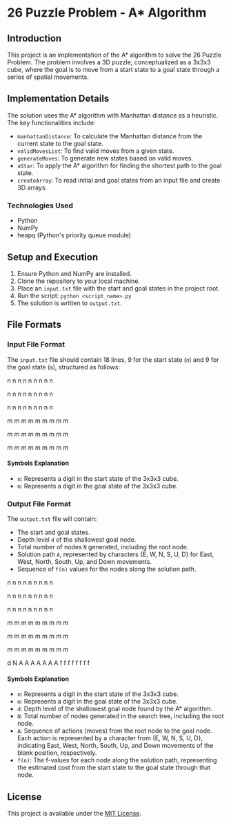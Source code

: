 # 26 Puzzle Problem - A* Algorithm

## Introduction
This project is an implementation of the A* algorithm to solve the 26 Puzzle Problem. The problem involves a 3D puzzle, conceptualized as a 3x3x3 cube, where the goal is to move from a start state to a goal state through a series of spatial movements.

## Implementation Details
The solution uses the A* algorithm with Manhattan distance as a heuristic. The key functionalities include:

- `manhattanDistance`: To calculate the Manhattan distance from the current state to the goal state.
- `validMovesList`: To find valid moves from a given state.
- `generateMoves`: To generate new states based on valid moves.
- `aStar`: To apply the A* algorithm for finding the shortest path to the goal state.
- `createArray`: To read initial and goal states from an input file and create 3D arrays.

### Technologies Used
- Python
- NumPy
- heapq (Python's priority queue module)

## Setup and Execution
1. Ensure Python and NumPy are installed.
2. Clone the repository to your local machine.
3. Place an `input.txt` file with the start and goal states in the project root.
4. Run the script: `python <script_name>.py`
5. The solution is written to `output.txt`.

## File Formats

### Input File Format
The `input.txt` file should contain 18 lines, 9 for the start state (`n`) and 9 for the goal state (`m`), structured as follows:

n n n
n n n
n n n

n n n
n n n
n n n

n n n
n n n
n n n

m m m
m m m
m m m

m m m
m m m
m m m

m m m
m m m
m m m

#### Symbols Explanation
- `n`: Represents a digit in the start state of the 3x3x3 cube.
- `m`: Represents a digit in the goal state of the 3x3x3 cube.

### Output File Format
The `output.txt` file will contain:

- The start and goal states.
- Depth level `d` of the shallowest goal node.
- Total number of nodes `N` generated, including the root node.
- Solution path `A`, represented by characters {E, W, N, S, U, D} for East, West, North, South, Up, and Down movements.
- Sequence of `f(n)` values for the nodes along the solution path.

n n n
n n n
n n n

n n n
n n n
n n n

n n n
n n n
n n n

m m m
m m m
m m m

m m m
m m m
m m m

m m m
m m m
m m m

d
N
A A A A A A A
f f f f f f f f

#### Symbols Explanation
- `n`: Represents a digit in the start state of the 3x3x3 cube.
- `m`: Represents a digit in the goal state of the 3x3x3 cube.
- `d`: Depth level of the shallowest goal node found by the A* algorithm.
- `N`: Total number of nodes generated in the search tree, including the root node.
- `A`: Sequence of actions (moves) from the root node to the goal node. Each action is represented by a character from {E, W, N, S, U, D}, indicating East, West, North, South, Up, and Down movements of the blank position, respectively.
- `f(n)`: The f-values for each node along the solution path, representing the estimated cost from the start state to the goal state through that node.

## License
This project is available under the [MIT License](LICENSE).